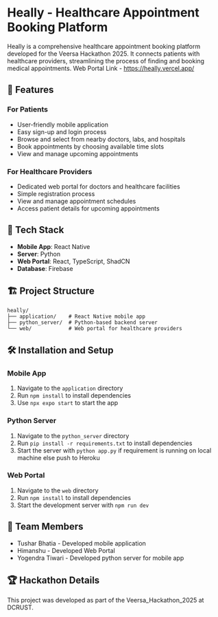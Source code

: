# Heally - Healthcare Appointment Booking Platform


Heally is a comprehensive healthcare appointment booking platform developed for the Veersa Hackathon 2025. It connects patients with healthcare providers, streamlining the process of finding and booking medical appointments.
Web Portal Link - https://heally.vercel.app/

## 🌟 Features

### For Patients
- User-friendly mobile application
- Easy sign-up and login process
- Browse and select from nearby doctors, labs, and hospitals
- Book appointments by choosing available time slots
- View and manage upcoming appointments

### For Healthcare Providers
- Dedicated web portal for doctors and healthcare facilities
- Simple registration process
- View and manage appointment schedules
- Access patient details for upcoming appointments

## 🚀 Tech Stack

- **Mobile App**: React Native
- **Server**: Python
- **Web Portal**: React, TypeScript, ShadCN
- **Database**: Firebase

## 🏗️ Project Structure

```
heally/
├── application/    # React Native mobile app
├── python_server/  # Python-based backend server
└── web/            # Web portal for healthcare providers
```

## 🛠️ Installation and Setup

### Mobile App
1. Navigate to the `application` directory
2. Run `npm install` to install dependencies
3. Use `npx expo start` to start the app

### Python Server
1. Navigate to the `python_server` directory
2. Run `pip install -r requirements.txt` to install dependencies
3. Start the server with `python app.py` if requirement is running on local machine else push to Heroku

### Web Portal
1. Navigate to the `web` directory
2. Run `npm install` to install dependencies
3. Start the development server with `npm run dev`

## 👥 Team Members

- Tushar Bhatia - Developed mobile application
- Himanshu - Developed Web Portal
- Yogendra Tiwari - Developed python server for mobile app

## 🏆 Hackathon Details

This project was developed as part of the Veersa_Hackathon_2025 at DCRUST.
